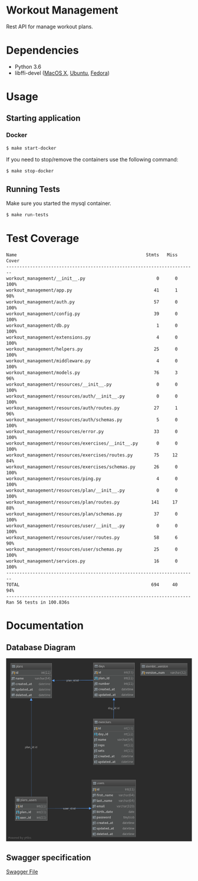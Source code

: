 # Workout Management
Rest API for manage workout plans.

# Dependencies
* Python 3.6
* libffi-devel ([MacOS X](https://stackoverflow.com/a/44707470/756332), [Ubuntu](https://packages.ubuntu.com/xenial/libffi-dev), [Fedora](https://apps.fedoraproject.org/packages/libffi-devel))


# Usage

## Starting application 

### Docker
```bash
$ make start-docker
```

If you need to stop/remove the containers use the following command:
```bash
$ make stop-docker
```

## Running Tests
Make sure you started the mysql container.

```bash
$ make run-tests
```

# Test Coverage
```text
Name                                                 Stmts   Miss  Cover
------------------------------------------------------------------------
workout_management/__init__.py                           0      0   100%
workout_management/app.py                               41      1    98%
workout_management/auth.py                              57      0   100%
workout_management/config.py                            39      0   100%
workout_management/db.py                                 1      0   100%
workout_management/extensions.py                         4      0   100%
workout_management/helpers.py                           25      0   100%
workout_management/middleware.py                         4      0   100%
workout_management/models.py                            76      3    96%
workout_management/resources/__init__.py                 0      0   100%
workout_management/resources/auth/__init__.py            0      0   100%
workout_management/resources/auth/routes.py             27      1    96%
workout_management/resources/auth/schemas.py             5      0   100%
workout_management/resources/error.py                   33      0   100%
workout_management/resources/exercises/__init__.py       0      0   100%
workout_management/resources/exercises/routes.py        75     12    84%
workout_management/resources/exercises/schemas.py       26      0   100%
workout_management/resources/ping.py                     4      0   100%
workout_management/resources/plan/__init__.py            0      0   100%
workout_management/resources/plan/routes.py            141     17    88%
workout_management/resources/plan/schemas.py            37      0   100%
workout_management/resources/user/__init__.py            0      0   100%
workout_management/resources/user/routes.py             58      6    90%
workout_management/resources/user/schemas.py            25      0   100%
workout_management/services.py                          16      0   100%
------------------------------------------------------------------------
TOTAL                                                  694     40    94%
----------------------------------------------------------------------
Ran 56 tests in 100.836s
```

# Documentation
## Database Diagram
![Database Diagram](spec/database-diagram.png)

## Swagger specification
[Swagger File](spec/swagger.yaml)
